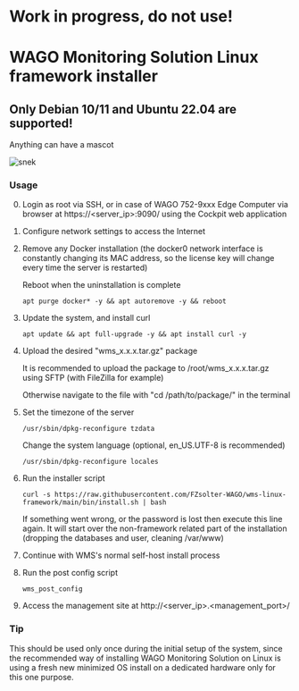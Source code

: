 # Work in progress, do not use!
 
# WAGO Monitoring Solution Linux framework installer

## Only Debian 10/11 and Ubuntu 22.04 are supported!

Anything can have a mascot

![snek](snek.png)

### Usage

0) Login as root via SSH, or in case of WAGO 752-9xxx Edge Computer via browser at https://<server_ip>:9090/ using the Cockpit web application
1) Configure network settings to access the Internet
3) Remove any Docker installation (the docker0 network interface is constantly changing its MAC address, so the license key will change every time the server is restarted)

   Reboot when the uninstallation is complete
   ```
   apt purge docker* -y && apt autoremove -y && reboot
   ```
4) Update the system, and install curl
   ```
   apt update && apt full-upgrade -y && apt install curl -y
   ```
5) Upload the desired "wms_x.x.x.tar.gz" package

   It is recommended to upload the package to /root/wms_x.x.x.tar.gz using SFTP (with FileZilla for example)
   
   Otherwise navigate to the file with "cd /path/to/package/" in the terminal

6) Set the timezone of the server
   ```
   /usr/sbin/dpkg-reconfigure tzdata
   ```
   Change the system language (optional, en_US.UTF-8 is recommended)
   ```
   /usr/sbin/dpkg-reconfigure locales
   ```
7) Run the installer script
   ```
   curl -s https://raw.githubusercontent.com/FZsolter-WAGO/wms-linux-framework/main/bin/install.sh | bash
   ```
   
   If something went wrong, or the password is lost then execute this line again. It will start over the non-framework related part of the installation (dropping the databases and user, cleaning /var/www)
8) Continue with WMS's normal self-host install process
9) Run the post config script
   ```
   wms_post_config
   ```
10) Access the management site at http://<server_ip>.<management_port>/

### Tip
This should be used only once during the initial setup of the system, since the recommended way of installing WAGO Monitoring Solution on Linux is using a fresh new minimized OS install on a dedicated hardware only for this one purpose.
